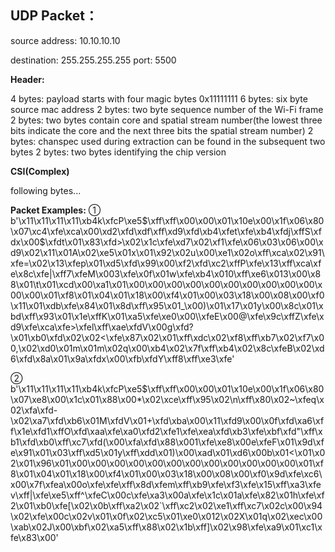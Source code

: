 ## **UDP Packet：**

source address: 10.10.10.10

destination: 255.255.255.255
port: 5500

**Header:**

4 bytes: payload starts with four magic bytes 0x11111111
6 bytes: six byte source mac address
2 bytes: two byte sequence number of the Wi-Fi frame
2 bytes: two bytes contain core and spatial stream number(the lowest three bits indicate the core and the next three bits the spatial stream number)
2 bytes: chanspec used during extraction can be found in the subsequent two bytes
2 bytes: two bytes identifying the chip version

**CSI(Complex)**

following bytes...

**Packet Examples:**
① b'\x11\x11\x11\x11\xb4k\xfcP\xe5$\xff\xff\x00\x00\x01\x10e\x00\x1f\x06\x80\x07\xc4\xfe\xca\x00\xd2\xfd\xdf\xff\xd9\xfd\xb4\xfet\xfe\xb4\xfdj\xffS\xfdx\x00$\xfdt\x01\x83\xfd>\x02\x1c\xfe\xd7\x02\xf1\xfe\x06\x03\x06\x00\xd9\x02\x11\x01A\x02\xe5\x01x\x01\x92\x02u\x00\xe1\x02o\xff\xca\x02\x91\xfe=\x02\x13\xfep\x01\xd5\xfd\x99\x00\xf2\xfd\xc2\xffP\xfe\x13\xff\xca\xfe\x8c\xfe|\xff7\xfeM\x003\xfe\x0f\x01w\xfe\xb4\x010\xff\xe6\x013\x00\x88\x01\t\x01\xcd\x00\xa1\x01\x00\x00\x00\x00\x00\x00\x00\x00\x00\x00\x00\x00\x01\xf8\x01\x04\x01\x18\x00\xf4\x01\x00\x03\x18\x00\x08\x00\xf0\x11\x01\xdb\xfe\x84\x01\x8d\xff\x95\x01_\x00)\x01\x17\x01y\x00\x8c\x01\xbd\xff\x93\x01\x1e\xffK\x01\xa5\xfe\xe0\x00\\\xfeE\x00@\xfe\x9c\xffZ\xfe\xd9\xfe\xca\xfe>\xfel\xff\xae\xfdV\x00g\xfd?\x01\xb0\xfd\x02\x02<\xfe\x87\x02\x01\xff\xdc\x02\xf8\xff\xb7\x02\xf7\x00,\x02\xd0\x01m\x01m\x02q\x00\xb4\x02\x7f\xff\xb4\x02\x8c\xfeB\x02\xd6\xfd\x8a\x01\x9a\xfdx\x00\xfb\xfdY\xff8\xff\xe3\xfe'

② b'\x11\x11\x11\x11\xb4k\xfcP\xe5$\xff\xff\x00\x00\x01\x10e\x00\x1f\x06\x80\x07\xe8\x00\x1c\x01\x88\x00*\x02\xce\xff\x95\x02\n\xff\x80\x02~\xfeq\x02\xfa\xfd-\x02\xa7\xfd\xb6\x01M\xfdV\x01+\xfd\xba\x00\x11\xfd9\x00\x0f\xfd\xa6\xff\x1e\xfd1\xffO\xfd\xaa\xfe\xa0\xfd2\xfe1\xfe\xea\xfd\xb3\xfe\xbf\xfd"\xff\xb1\xfd\xb0\xff\xc7\xfd(\x00\xfa\xfd\x88\x001\xfe\xe8\x00e\xfeF\x01\x9d\xfe\x91\x01\x03\xff\xd5\x01y\xff\xdd\x01)\x00\xad\x01\xd6\x00b\x01<\x01\x02\x01\x96\x01\x00\x00\x00\x00\x00\x00\x00\x00\x00\x00\x00\x00\x01\xf8\x01\x04\x01\x18\x00\xf4\x01\x00\x03\x18\x00\x08\x00\xf0\x9d\xfe\xc6\x00\x7f\xfea\x00o\xfe\xfe\xff\x8d\xfem\xff\xb9\xfe\xf3\xfe\x15\xff\xa3\xfev\xff|\xfe\xe5\xff^\xfeC\x00c\xfe\xa3\x00a\xfe\x1c\x01a\xfe\x82\x01h\xfe\xf2\x01\xb0\xfe[\x02\x0b\xff\xa2\x02`\xff\xc2\x02\xe1\xff\xc7\x02c\x00\x94\x02\xfe\x00c\x02v\x01\x0f\x02\xc5\x01\xe0\x012\x02X\x01q\x02\xec\x00\xab\x02J\x00\xbf\x02\xa5\xff\x88\x02\x1b\xff]\x02\x98\xfe\xa9\x01\xc1\xfe\x83\x00'